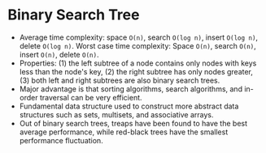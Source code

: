 Binary Search Tree
==================

* Average time complexity: space `O(n)`, search `O(log n)`, insert `O(log n)`, delete `O(log n)`. Worst case time complexity: Space `O(n)`, search `O(n)`, insert `O(n)`, delete `O(n)`.
* Properties: (1) the left subtree of a node contains only nodes with keys less than the node's key, (2) the right subtree has only nodes greater, (3) both left and right subtrees are also binary search trees.
* Major advantage is that sorting algorithms, search algorithms, and in-order traversal can be very efficient.
* Fundamental data structure used to construct more abstract data structures such as sets, multisets, and associative arrays.
* Out of binary search trees, treaps have been found to have the best average performance, while red-black trees have the smallest performance fluctuation.

